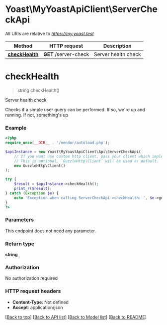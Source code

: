# Yoast\MyYoastApiClient\ServerCheckApi

All URIs are relative to *https://my.yoast.test*

Method | HTTP request | Description
------------- | ------------- | -------------
[**checkHealth**](ServerCheckApi.md#checkhealth) | **GET** /server-check | Server health check

# **checkHealth**
> string checkHealth()

Server health check

Checks if a simple user query can be performed. If so, we're up and running. If not, something's up

### Example
```php
<?php
require_once(__DIR__ . '/vendor/autoload.php');

$apiInstance = new Yoast\MyYoastApiClient\Api\ServerCheckApi(
    // If you want use custom http client, pass your client which implements `GuzzleHttp\ClientInterface`.
    // This is optional, `GuzzleHttp\Client` will be used as default.
    new GuzzleHttp\Client()
);

try {
    $result = $apiInstance->checkHealth();
    print_r($result);
} catch (Exception $e) {
    echo 'Exception when calling ServerCheckApi->checkHealth: ', $e->getMessage(), PHP_EOL;
}
?>
```

### Parameters
This endpoint does not need any parameter.

### Return type

**string**

### Authorization

No authorization required

### HTTP request headers

 - **Content-Type**: Not defined
 - **Accept**: application/json

[[Back to top]](#) [[Back to API list]](../../README.md#documentation-for-api-endpoints) [[Back to Model list]](../../README.md#documentation-for-models) [[Back to README]](../../README.md)

